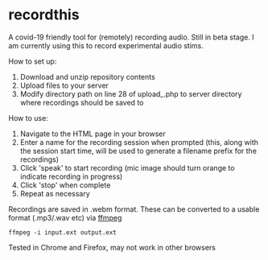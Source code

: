 # recordthis
A covid-19 friendly tool for (remotely) recording audio. Still in beta stage. I am currently using this to record experimental audio stims.

How to set up:
1. Download and unzip repository contents
2. Upload files to your server
3. Modify directory path on line 28 of upload_.php to server directory where recordings should be saved to

How to use:
1. Navigate to the HTML page in your browser
2. Enter a name for the recording session when prompted (this, along with the session start time, will be used to generate a filename prefix for the recordings)
3. Click 'speak' to start recording (mic image should turn orange to indicate recording in progress)
4. Click 'stop' when complete
5. Repeat as necessary

Recordings are saved in .webm format. These can be converted to a usable format (.mp3/.wav etc) via <a href="https://ffmpeg.org/">ffmpeg</a>

```ffmpeg -i input.ext output.ext```

Tested in Chrome and Firefox, may not work in other browsers
